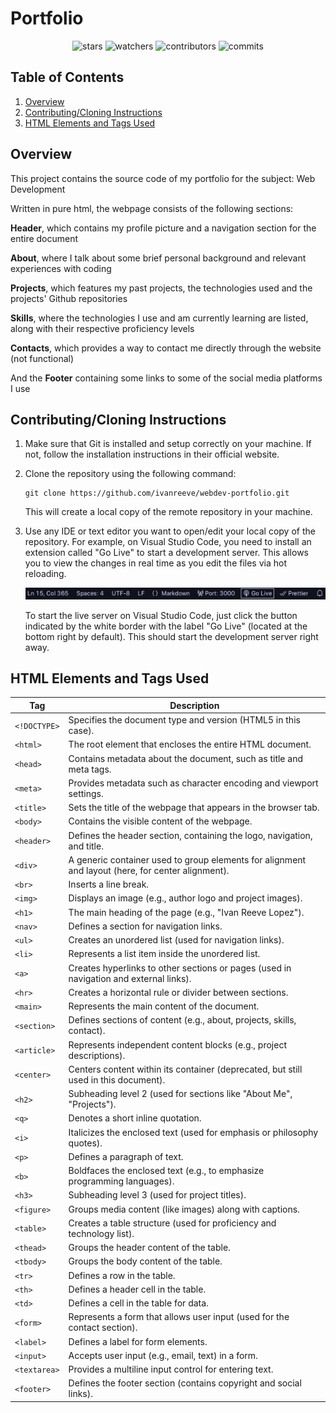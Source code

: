 # Portfolio

<div align="center">

![stars](https://img.shields.io/github/stars/ivanreeve/webdev-portfolio)
![watchers](https://img.shields.io/github/watchers/ivanreeve/webdev-portfolio)
![contributors](https://img.shields.io/github/contributors/ivanreeve/webdev-portfolio)
![commits](https://img.shields.io/github/commit-activity/w/ivanreeve/webdev-portfolio/main)

</div>

## Table of Contents

1. [Overview](#overview)
2. [Contributing/Cloning Instructions](#contributingcloning-instructions)
3. [HTML Elements and Tags Used](#html-elements-and-tags-used)

## Overview

This project contains the source code of my portfolio for the subject: Web Development

Written in pure html, the webpage consists of the following sections:

**Header**, which contains my profile picture and a navigation section for the entire document

**About**, where I talk about some brief personal background and relevant experiences with coding

**Projects**, which features my past projects, the technologies used and the projects' Github repositories

**Skills**, where the technologies I use and am currently learning are listed, along with their respective proficiency levels

**Contacts**, which provides a way to contact me directly through the website (not functional)

And the **Footer** containing some links to some of the social media platforms I use

## Contributing/Cloning Instructions

1. Make sure that Git is installed and setup correctly on your machine. If not, follow the installation instructions in their official website.

2. Clone the repository using the following command:

    ```git
    git clone https://github.com/ivanreeve/webdev-portfolio.git
    ```

    This will create a local copy of the remote repository in your machine.

3. Use any IDE or text editor you want to open/edit your local copy of the repository. For example, on Visual Studio Code, you need to install an extension called "Go Live" to start a development server. This allows you to view the changes in real time as you edit the files via hot reloading.

    ![img](./src/assets/img/liveserver.png)

    To start the live server on Visual Studio Code, just click the button indicated by the white border with the label "Go Live" (located at the bottom right by default). This should start the development server right away.

## HTML Elements and Tags Used

| Tag            | Description                                                                                          |
|----------------|------------------------------------------------------------------------------------------------------|
| `<!DOCTYPE>`   | Specifies the document type and version (HTML5 in this case).                                         |
| `<html>`       | The root element that encloses the entire HTML document.                                              |
| `<head>`       | Contains metadata about the document, such as title and meta tags.                                    |
| `<meta>`       | Provides metadata such as character encoding and viewport settings.                                   |
| `<title>`      | Sets the title of the webpage that appears in the browser tab.                                        |
| `<body>`       | Contains the visible content of the webpage.                                                          |
| `<header>`     | Defines the header section, containing the logo, navigation, and title.                               |
| `<div>`        | A generic container used to group elements for alignment and layout (here, for center alignment).     |
| `<br>`         | Inserts a line break.                                                                                 |
| `<img>`        | Displays an image (e.g., author logo and project images).                                             |
| `<h1>`         | The main heading of the page (e.g., "Ivan Reeve Lopez").                                              |
| `<nav>`        | Defines a section for navigation links.                                                              |
| `<ul>`         | Creates an unordered list (used for navigation links).                                                |
| `<li>`         | Represents a list item inside the unordered list.                                                     |
| `<a>`          | Creates hyperlinks to other sections or pages (used in navigation and external links).                |
| `<hr>`         | Creates a horizontal rule or divider between sections.                                                |
| `<main>`       | Represents the main content of the document.                                                          |
| `<section>`    | Defines sections of content (e.g., about, projects, skills, contact).                                 |
| `<article>`    | Represents independent content blocks (e.g., project descriptions).                                   |
| `<center>`     | Centers content within its container (deprecated, but still used in this document).                   |
| `<h2>`         | Subheading level 2 (used for sections like "About Me", "Projects").                                   |
| `<q>`          | Denotes a short inline quotation.                                                                     |
| `<i>`          | Italicizes the enclosed text (used for emphasis or philosophy quotes).                                |
| `<p>`          | Defines a paragraph of text.                                                                          |
| `<b>`          | Boldfaces the enclosed text (e.g., to emphasize programming languages).                               |
| `<h3>`         | Subheading level 3 (used for project titles).                                                         |
| `<figure>`     | Groups media content (like images) along with captions.                                               |
| `<table>`      | Creates a table structure (used for proficiency and technology list).                                 |
| `<thead>`      | Groups the header content of the table.                                                               |
| `<tbody>`      | Groups the body content of the table.                                                                 |
| `<tr>`         | Defines a row in the table.                                                                           |
| `<th>`         | Defines a header cell in the table.                                                                   |
| `<td>`         | Defines a cell in the table for data.                                                                 |
| `<form>`       | Represents a form that allows user input (used for the contact section).                              |
| `<label>`      | Defines a label for form elements.                                                                    |
| `<input>`      | Accepts user input (e.g., email, text) in a form.                                                     |
| `<textarea>`   | Provides a multiline input control for entering text.                                                 |
| `<footer>`     | Defines the footer section (contains copyright and social links).                                     |
